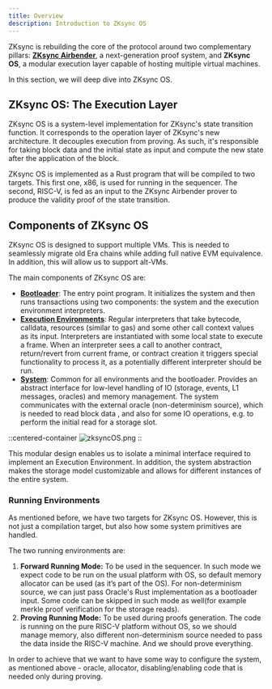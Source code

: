 ```yaml
---
title: Overview
description: Introduction to ZKsync OS
---
```


ZKsync is rebuilding the core of the protocol around two complementary
pillars: [**ZKsync Airbender**](/zksync-protocol/zksync-airbender/overview),
a next-generation proof system,
and **ZKsync OS**, a modular execution layer capable of hosting multiple virtual machines.

In this section, we will deep dive into ZKsync OS.

## ZKsync OS: The Execution Layer

ZKsync OS is a system-level implementation for ZKsync's state transition function. It corresponds to the operation layer of ZKsync's new
architecture. It decouples execution from proving. As such, it's responsible for taking block data and the initial state as input and compute the
new state after the application of the block.

ZKsync OS is implemented as a Rust program that will be compiled to two targets. This first one, x86, is used for running in the sequencer.
The second, RISC-V, is fed as an input to the ZKsync Airbender prover to produce the validity proof of the state transition.

## Components of ZKsync OS

ZKsync OS is designed to support multiple VMs. This is needed to seamlessly migrate old Era chains while adding full native EVM equivalence.
In addition, this will allow us to support alt-VMs.

The main components of ZKsync OS are:

- [**Bootloader**](/zksync-protocol/zksyncos/bootloader): The entry point program. It initializes the system and then
runs transactions using two components: the system and the execution environment interpreters.
- [**Execution Environments**](/zksync-protocol/zksyncos/execution-environment): Regular interpreters that take bytecode,
calldata, resources (similar to gas) and some other call context values
as its input. Interpreters are instantiated with some local state to execute a frame. When an interpreter sees a call to another contract,
return/revert from current frame, or contract creation it triggers special functionality to process it, as a potentially different
interpreter should be run.
- [**System**](/zksync-protocol/zksyncos/system): Common for all environments and the bootloader. Provides an abstract interface for
low-level handling of IO (storage, events,
L1 messages, oracles) and memory management. The system communicates with the external oracle (non-determinism source), which is needed to read block data
, and also for some IO operations, e.g. to perform the initial read for a storage slot.

::centered-container
![zksyncOS.png](/images/zksyncos-airbender/zksyncOS.png)
::

This modular design enables us to isolate a minimal interface required to implement an Execution Environment. In addition, the system abstraction
makes the storage model customizable and allows for different instances of the entire system.

### Running Environments

As mentioned before, we have two targets for ZKsync OS. However, this is not just a compilation target, but also how some system primitives
are handled.

The two running environments are:

1. **Forward Running Mode:** To be used in the sequencer. In such mode we expect code to be run on the usual platform with OS,
so default memory allocator can be used (as it’s part of the OS). For non-determinism source, we can just pass Oracle's Rust implementation as a
bootloader input. Some code can be skipped in such mode as well(for example merkle proof verification for the storage reads).
2. **Proving Running Mode:** To be used during proofs generation. The code is running on the pure RISC-V platform without OS, so we should manage
memory, also different non-determinism source needed to pass the data inside the RISC-V machine. And we should prove everything.

In order to achieve that we want to have some way to configure the system, as mentioned above - oracle, allocator, disabling/enabling code that
is needed only during proving.
